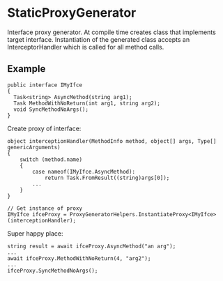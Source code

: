 # StaticProxyGenerator
Interface proxy generator.
At compile time creates class that implements target interface. Instantiation of the generated class accepts an InterceptorHandler which is called for all method calls.

## Example

```
public interface IMyIfce
{
  Task<string> AsyncMethod(string arg1);
  Task MethodWithNoReturn(int arg1, string arg2);
  void SyncMethodNoArgs();
}
```
Create proxy of interface:
```
object interceptionHandler(MethodInfo method, object[] args, Type[] genericArguments)
{
    switch (method.name)
    {
        case nameof(IMyIfce.AsyncMethod): 
            return Task.FromResult((string)args[0]);
        ... 
    }
}

// Get instance of proxy
IMyIfce ifceProxy = ProxyGeneratorHelpers.InstantiateProxy<IMyIfce>(interceptionHandler);
```
Super happy place:
```
string result = await ifceProxy.AsyncMethod("an arg");
...
await ifceProxy.MethodWithNoReturn(4, "arg2");
...
ifceProxy.SyncMethodNoArgs();
```
